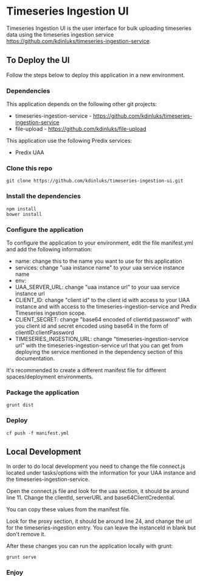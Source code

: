 # Timeseries Ingestion UI

Timeseries Ingestion UI is the user interface for bulk uploading timeseries data using the timeseries ingestion service https://github.com/kdinluks/timeseries-ingestion-service.

## To Deploy the UI

Follow the steps below to deploy this application in a new environment.

### Dependencies

This application depends on the following other git projects:

- timeseries-ingestion-service - https://github.com/kdinluks/timeseries-ingestion-service
- file-upload - https://github.com/kdinluks/file-upload

This application use the following Predix services:

 - Predix UAA

### Clone this repo

```
git clone https://github.com/kdinluks/timeseries-ingestion-ui.git
```

### Install the dependencies

```
npm install
bower install
```

### Configure the application

To configure the application to your environment, edit the file manifest.yml and add the following information:

- name: change this to the name you want to use for this application
- services: change "uaa instance name" to your uaa service instance name
- env:
 - UAA_SERVER_URL: change "uaa instance url" to your uaa service instance url
 - CLIENT_ID: change "client id" to the client id with access to your UAA instance and with access to the timeseries-ingestion-service and Predix Timeseries ingestion scope.
 - CLIENT_SECRET: change "base64 encoded of clientid:password" with you client id and secret encoded using base64 in the form of clientID:clientPassword
 - TIMESERIES_INGESTION_URL: change "timeseries-ingestion-service url" with the timeseries-ingestion-service url that you can get from deploying the service mentioned in the dependency section of this documentation.

It's recommended to create a different manifest file for different spaces/deployment environments.

### Package the application

```
grunt dist
```

### Deploy

```
cf push -f manifest.yml
```

## Local Development

In order to do local development you need to change the file connect.js located under tasks/options with the information for your UAA instance and the timeseries-ingestion-service.

Open the connect.js file and look for the uaa section, it should be around line 11. Change the clientId, serverURL and base64ClientCredential.

You can copy these values from the manifest file.

Look for the proxy section, it should be around line 24, and change the url for the timeseries-ingestion entry. You can leave the instanceId in blank but don't remove it.

After these changes you can run the application locally with grunt:

```
grunt serve
```

### Enjoy
